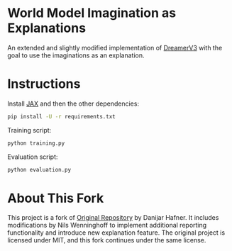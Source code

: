 # World Model Imagination as Explanations

An extended and slightly modified implementation of [DreamerV3][paper] with the goal to use the imaginations as an explanation.

# Instructions

Install [JAX][jax] and then the other dependencies:

```sh
pip install -U -r requirements.txt
```

Training script:

```sh
python training.py 
```

Evaluation script:
```sh
python evaluation.py 
```

# About This Fork
This project is a fork of [Original Repository][repo] by Danijar Hafner.
It includes modifications by Nils Wenninghoff to implement additional reporting functionality and introduce new explanation feature.
The original project is licensed under MIT, and this fork continues under the same license.



[jax]: https://github.com/google/jax#pip-installation-gpu-cuda
[paper]: https://arxiv.org/pdf/2301.04104v1.pdf
[repo]: https://github.com/danijar/dreamerv3